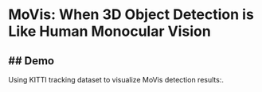 # MoVis: When 3D Object Detection is Like Human Monocular Vision

## ## Demo
Using KITTI tracking dataset to visualize MoVis detection results:.
